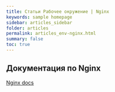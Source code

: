 ```yaml
---
title: Статьи Рабочее окружение | Nginx
keywords: sample homepage
sidebar: articles_sidebar
folder: articles
permalink: articles_env-nginx.html
summary: false
toc: true
---
```


## Документация по Nginx

[Nginx docs](https://nginx.ru/ru/)
